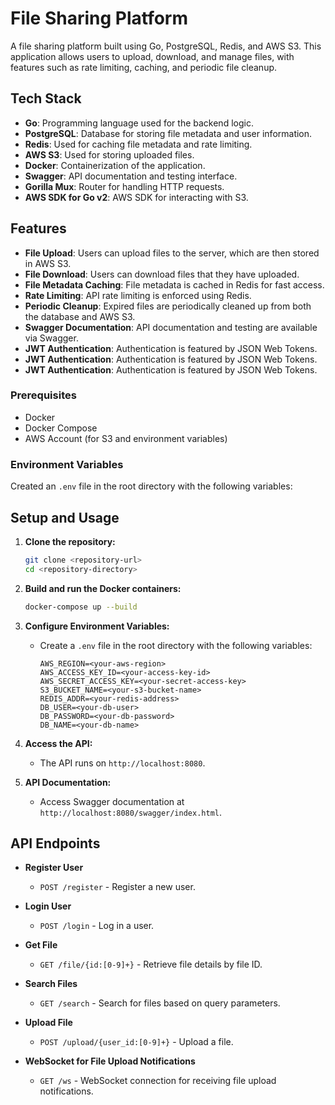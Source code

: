 # File Sharing Platform

A file sharing platform built using Go, PostgreSQL, Redis, and AWS S3. This application allows users to upload, download, and manage files, with features such as rate limiting, caching, and periodic file cleanup.

## Tech Stack

- **Go**: Programming language used for the backend logic.
- **PostgreSQL**: Database for storing file metadata and user information.
- **Redis**: Used for caching file metadata and rate limiting.
- **AWS S3**: Used for storing uploaded files.
- **Docker**: Containerization of the application.
- **Swagger**: API documentation and testing interface.
- **Gorilla Mux**: Router for handling HTTP requests.
- **AWS SDK for Go v2**: AWS SDK for interacting with S3.

## Features

- **File Upload**: Users can upload files to the server, which are then stored in AWS S3.
- **File Download**: Users can download files that they have uploaded.
- **File Metadata Caching**: File metadata is cached in Redis for fast access.
- **Rate Limiting**: API rate limiting is enforced using Redis.
- **Periodic Cleanup**: Expired files are periodically cleaned up from both the database and AWS S3.
- **Swagger Documentation**: API documentation and testing are available via Swagger.
- **JWT Authentication**: Authentication is featured by JSON Web Tokens.
- **JWT Authentication**: Authentication is featured by JSON Web Tokens.
- **JWT Authentication**: Authentication is featured by JSON Web Tokens.


### Prerequisites

- Docker
- Docker Compose
- AWS Account (for S3 and environment variables)

### Environment Variables

Created an `.env` file in the root directory with the following variables:


## Setup and Usage

1. **Clone the repository:**
    ```bash
    git clone <repository-url>
    cd <repository-directory>
    ```

2. **Build and run the Docker containers:**
    ```bash
    docker-compose up --build
    ```

3. **Configure Environment Variables:**
   - Create a `.env` file in the root directory with the following variables:
     ```env
     AWS_REGION=<your-aws-region>
     AWS_ACCESS_KEY_ID=<your-access-key-id>
     AWS_SECRET_ACCESS_KEY=<your-secret-access-key>
     S3_BUCKET_NAME=<your-s3-bucket-name>
     REDIS_ADDR=<your-redis-address>
     DB_USER=<your-db-user>
     DB_PASSWORD=<your-db-password>
     DB_NAME=<your-db-name>
     ```

4. **Access the API:**
   - The API runs on `http://localhost:8080`.

5. **API Documentation:**
   - Access Swagger documentation at `http://localhost:8080/swagger/index.html`.


## API Endpoints

- **Register User**
  - `POST /register` - Register a new user.

- **Login User**
  - `POST /login` - Log in a user.

- **Get File**
  - `GET /file/{id:[0-9]+}` - Retrieve file details by file ID.

- **Search Files**
  - `GET /search` - Search for files based on query parameters.

- **Upload File**
  - `POST /upload/{user_id:[0-9]+}` - Upload a file.

- **WebSocket for File Upload Notifications**
  - `GET /ws` - WebSocket connection for receiving file upload notifications.

